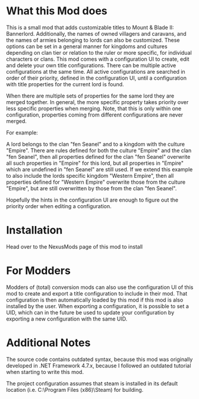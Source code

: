 # What this Mod does

This is a small mod that adds customizable titles to Mount & Blade II: Bannerlord. Additionally, the names of owned villagers and caravans, and the names of armies belonging to lords can also be customized.
These options can be set in a general manner for kingdoms and cultures depending on clan tier or relation to the ruler or more specific, for individual characters or clans.
This mod comes with a configuration UI to create, edit and delete your own title configurations.
There can be multiple active configurations at the same time.
All active configurations are searched in order of their priority, defined in the configuration UI, until a configuration with title properties for the current lord is found.

When there are multiple sets of properties for the same lord they are merged together. In general, the more specific property takes priority over less specific properties when merging. 
Note, that this is only within one configuration, properties coming from different configurations are never merged.

For example:

A lord belongs to the clan "fen Seanel" and to a kingdom with the culture "Empire". There are rules defined for both the culture "Empire" and the clan "fen Seanel", then all properties defined for the clan "fen Seanel" overwrite all such properties in "Empire" for this lord, but all properties in "Empire" which are undefined in "fen Seanel" are still used. If we extend this example to also include the lords specific kingdom "Western Empire", then all properties defined for "Western Empire" overwrite those from the culture "Empire", but are still overwritten by those from the clan "fen Seanel".

Hopefully the hints in the configuration UI are enough to figure out the priority order when editing a configuration.

# Installation

Head over to the NexusMods page of this mod to install

# For Modders

Modders of (total) conversion mods can also use the configuration UI of this mod to create and export a title configuration to include in their mod. That configuration is then automatically loaded by this mod if this mod is also installed by the user. When exporting a configuration, it is possible to set a UID, which can in the future be used to update your configuration by exporting a new configuration with the same UID.

# Additional Notes

The source code contains outdated syntax, because this mod was originally developed in .NET Framework 4.7.x, because I followed an outdated tutorial when starting to write this mod.

The project configuration assumes that steam is installed in its default location (i.e. C:\Program Files (x86)\Steam) for building.
